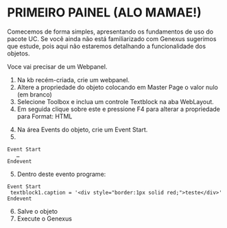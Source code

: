 # PRIMEIRO PAINEL (ALO MAMAE!)
Comecemos de forma simples, apresentando os fundamentos de uso do pacote UC.
Se você ainda não está familiarizado com Genexus sugerimos que estude, pois aqui não estaremos detalhando a funcionalidade dos objetos.

Voce vai precisar de um Webpanel.

1) Na kb recém-criada, crie um webpanel.
2) Altere a propriedade do objeto colocando em Master Page o valor nulo (em branco)
3) Selecione Toolbox e inclua um controle Textblock na aba WebLayout.
4) Em seguida clique sobre este e pressione F4 para alterar a propriedade para Format: HTML
4. Na área Events do objeto, crie um Event Start.
5. 
```
Event Start
   …	
Endevent
```
5) Dentro deste evento programe:
```
Event Start
 textblock1.caption = '<div style="border:1px solid red;">teste</div>'
Endevent
```
6. Salve o objeto
7. Execute o Genexus
